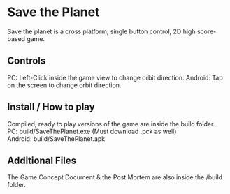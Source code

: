 <h1>Save the Planet</h1>
<p> Save the planet is a cross platform, single button control, 2D high score-based game. </p>

<h2>Controls</h2>
PC: Left-Click inside the game view to change orbit direction.
Android: Tap on the screen to change orbit direction.

<h2>Install / How to play</h2>
Compiled, ready to play versions of the game are inside the build folder.<br>
PC: build/SaveThePlanet.exe (Must download .pck as well)<br>
Android: build/SaveThePlanet.apk

<h2>Additional Files</h3>
The Game Concept Document & the Post Mortem are also inside the /build folder.

